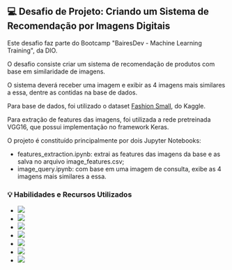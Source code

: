 ## 💻 Desafio de Projeto: Criando um Sistema de Recomendação por Imagens Digitais
<p>Este desafio faz parte do Bootcamp "BairesDev - Machine Learning Training", da DIO.
<p>O desafio consiste criar um sistema de recomendação de produtos com base em similaridade de imagens.
<p>O sistema deverá receber uma imagem e exibir as 4 imagens mais similares a essa, dentre as contidas na base de dados.
<p>Para base de dados, foi utilizado o dataset <a href="https://www.kaggle.com/datasets/bhaskar2443053/fashion-small">Fashion Small</a>, do Kaggle.
<p>Para extração de features das imagens, foi utilizada a rede pretreinada VGG16, que possui implementação no framework Keras.
<p>O projeto é constituído principalmente por dois Jupyter Notebooks:

- features_extraction.ipynb: extrai as features das imagens da base e as salva no arquivo image_features.csv;
- image_query.ipynb: com base em uma imagem de consulta, exibe as 4 imagens mais similares a essa.

### 💡 Habilidades e Recursos Utilizados


- ![](https://img.shields.io/badge/python-170888?logo=python&labelColor=170888)
- ![](https://img.shields.io/badge/numpy-manipulação_de_vetores_e_tensores-blue?logo=numpy&labelColor=170888)
- ![](https://img.shields.io/badge/pandas-dataframes_e_manipulação_de_arquivos-blue?logo=pandas&labelColor=170888)
- ![](https://img.shields.io/badge/matplotlib-exibição_de_imagens-blue?logo=matplotlib&labelColor=170888)
- ![](https://img.shields.io/badge/keras-redes_neurais_convolucionais_profundas-blue?logo=keras&labelColor=170888)
- ![](https://img.shields.io/badge/sklearn-nearest_neighbors-blue?logo=scikitlearn&labelColor=170888)
- ![](https://img.shields.io/badge/jupyter_notebooks-organização_de_código-blue?logo=jupyter&labelColor=170888)

